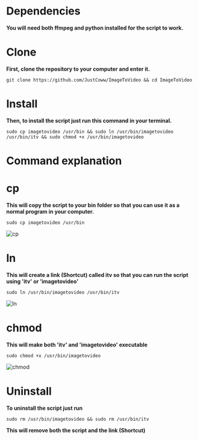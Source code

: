 # Dependencies

**You will need both ffmpeg and python installed for the script to work.**


# Clone

**First, clone the repository to your computer and enter it.**
  ```
  git clone https://github.com/JustCoww/ImageToVideo && cd ImageToVideo
  ```


# Install

**Then, to install the script just run this command in your terminal.**

  ```
  sudo cp imagetovideo /usr/bin && sudo ln /usr/bin/imagetovideo /usr/bin/itv && sudo chmod +x /usr/bin/imagetovideo
  ```
  
  
# Command explanation


# cp

**This will copy the script to your bin folder so that you can use it as a normal program in your computer.**

  ```
  sudo cp imagetovideo /usr/bin
  ```
  ![cp](https://user-images.githubusercontent.com/68345611/147874902-b5385cc3-3f52-480d-9e1f-764050f95698.png)
  
# ln

**This will create a link (Shortcut) called itv so that you can run the script using 'itv' or 'imagetovideo'**

  ```
  sudo ln /usr/bin/imagetovideo /usr/bin/itv
  ```
  ![ln](https://user-images.githubusercontent.com/68345611/147874878-2bd010d3-ed3f-4e80-ab5f-e30e5aaeb3a8.png)

# chmod

**This will make both 'itv' and 'imagetovideo' executable**

  ```
  sudo chmod +x /usr/bin/imagetovideo
  ```
  ![chmod](https://user-images.githubusercontent.com/68345611/147874928-e0bf745a-be5e-44b1-a2da-ec2f6c4fe5b6.png)


# Uninstall

**To uninstall the script just run**
  ```
  sudo rm /usr/bin/imagetovideo && sudo rm /usr/bin/itv
  ```
**This will remove both the script and the link (Shortcut)**
